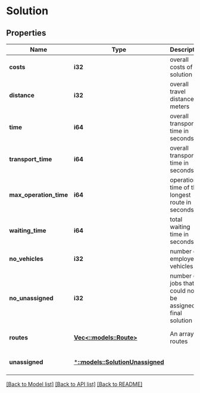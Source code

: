 # Solution

## Properties
Name | Type | Description | Notes
------------ | ------------- | ------------- | -------------
**costs** | **i32** | overall costs of solution | [optional] [default to null]
**distance** | **i32** | overall travel distance in meters | [optional] [default to null]
**time** | **i64** | overall transport time in seconds | [optional] [default to null]
**transport_time** | **i64** | overall transport time in seconds | [optional] [default to null]
**max_operation_time** | **i64** | operation time of the longest route in seconds | [optional] [default to null]
**waiting_time** | **i64** | total waiting time in seconds | [optional] [default to null]
**no_vehicles** | **i32** | number of employed vehicles | [optional] [default to null]
**no_unassigned** | **i32** | number of jobs that could not be assigned to final solution | [optional] [default to null]
**routes** | [**Vec<::models::Route>**](Route.md) | An array of routes | [optional] [default to null]
**unassigned** | [***::models::SolutionUnassigned**](Solution_unassigned.md) |  | [optional] [default to null]

[[Back to Model list]](../README.md#documentation-for-models) [[Back to API list]](../README.md#documentation-for-api-endpoints) [[Back to README]](../README.md)



